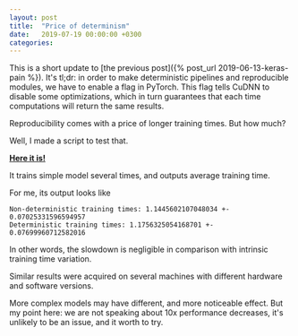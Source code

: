 ```yaml
---
layout: post
title:  "Price of determinism"
date:   2019-07-19 00:00:00 +0300
categories: 
---
```


This is a short update to [the previous post]({% post_url 2019-06-13-keras-pain %}). It's tl;dr: in order to
make deterministic pipelines and reproducible modules, we have to enable a flag in PyTorch. This flag tells 
CuDNN to disable some optimizations, which in turn guarantees that each time computations will return the same
results.

Reproducibility comes with a price of longer training times. But how much? 

Well, I made a script to test that.

[**Here it is!**](https://github.com/rampeer/rampeer.github.io/blob/master/sources/reproducibility/reproducibility_cnn_torch_timing.py)

It trains simple model several times, and outputs average training time.

For me, its output looks like

```
Non-deterministic training times: 1.1445602107048034 +- 0.07025331596594957
Deterministic training times: 1.1756325054168701 +- 0.07699960712582016
```

In other words, the slowdown is negligible in comparison with intrinsic training time variation.

Similar results were acquired on several machines with different hardware and software versions.

More complex models may have different, and more noticeable effect. But my point here: we are not speaking about 10x
performance decreases, it's unlikely to be an issue, and it worth to try.

